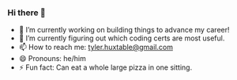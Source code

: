 ### Hi there 👋

<!--
**thuxtable/thuxtable** is a ✨ _special_ ✨ repository because its `README.md` (this file) appears on your GitHub profile.

Here are some ideas to get you started:

-->

- 🔭 I’m currently working on building things to advance my career!
- 🌱 I’m currently figuring out which coding certs are most useful.
- 📫 How to reach me: tyler.huxtable@gmail.com
- 😄 Pronouns: he/him
- ⚡ Fun fact: Can eat a whole large pizza in one sitting.
